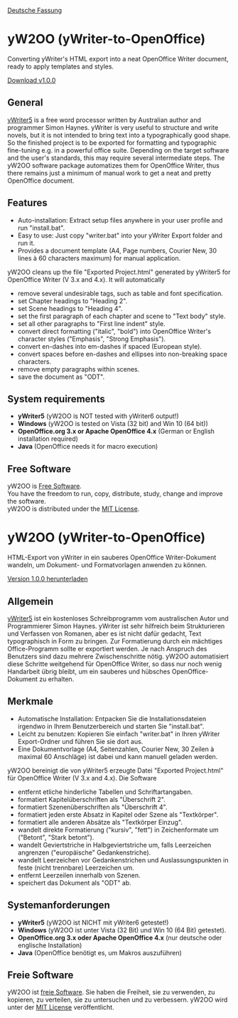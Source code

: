[Deutsche Fassung](#yw2oo-ywriter-to-openoffice-1)

# yW2OO (yWriter-to-OpenOffice)

Converting yWriter's HTML export into a neat OpenOffice Writer document, ready to apply templates and styles.

[Download v1.0.0](https://github.com/peter88213/yW2OO/releases/download/v1.0.0/yW2OOv1.0.0.exe)

## General

[yWriter5](http://www.spacejock.com/yWriter5.html) is a free word processor written by Australian author and programmer Simon Haynes. yWriter is very useful to structure and write novels, but it is not intended to bring text into a typographically good shape. So the finished project is to be exported for formatting and typographic fine-tuning e.g. in a powerful office suite. Depending on the target software and the user's standards, this may require several intermediate steps. The yW2OO software package automatizes them for OpenOffice Writer, thus there remains just a minimum of manual work to get a neat and pretty OpenOffice document.


## Features

* Auto-installation: Extract setup files anywhere in your user profile and run "install.bat".
* Easy to use: Just copy "writer.bat" into your yWriter Export folder and run it.
* Provides a document template (A4, Page numbers, Courier New, 30 lines à 60 characters maximum) for manual application.


yW2OO cleans up the file "Exported Project.html" generated by yWriter5 for OpenOffice Writer (V 3.x and 4.x). It will automatically
* remove several undesirable tags, such as table and font specification.
* set Chapter headings to "Heading 2".
* set Scene headings to "Heading 4".
* set the first paragraph of each chapter and scene to "Text body" style.
* set all other paragraphs to "First line indent" style. 
* convert direct formatting ("italic", "bold") into OpenOffice Writer's character styles ("Emphasis", "Strong Emphasis").
* convert en-dashes into em-dashes if spaced (European style).
* convert spaces before en-dashes and ellipses into non-breaking space characters.
* remove empty paragraphs within scenes.
* save the document as "ODT".


## System requirements

* __yWriter5__ (yW2OO is NOT tested with yWriter6 output!)
* __Windows__ (yW2OO is tested on Vista (32 bit) and Win 10 (64 bit))
* __OpenOffice.org 3.x or Apache OpenOffice 4.x__ (German or English installation required)
* __Java__ (OpenOffice needs it for macro execution)


## Free Software

yW2OO is [Free Software](https://www.gnu.org/philosophy/free-sw.html).  
You have the freedom to run, copy, distribute, study, change and improve the software.  
yW2OO is distributed under the [MIT License](http://www.opensource.org/licenses/mit-license.php).



# yW2OO (yWriter-to-OpenOffice)

HTML-Export von yWriter in ein sauberes OpenOffice Writer-Dokument wandeln, um Dokument- und Formatvorlagen anwenden zu können.

[Version 1.0.0 herunterladen](https://github.com/peter88213/yW2OO/releases/download/v1.0.0/yW2OOv1.0.0.exe)

## Allgemein

[yWriter5](http://www.spacejock.com/yWriter5.html) ist ein kostenloses Schreibprogramm vom australischen Autor und Programmierer Simon Haynes. yWriter ist sehr hilfreich beim Strukturieren und Verfassen von Romanen, aber es ist nicht dafür gedacht, Text typographisch in Form zu bringen. Zur Formatierung durch ein mächtiges Office-Programm sollte er exportiert werden. Je nach Anspruch des Benutzers sind dazu mehrere Zwischenschritte nötig. yW2OO automatisiert diese Schritte weitgehend für OpenOffice Writer, so dass nur noch wenig Handarbeit übrig bleibt, um ein sauberes und hübsches OpenOffice-Dokument zu erhalten.


## Merkmale

* Automatische Installation: Entpacken Sie die Installationsdateien irgendwo in Ihrem Benutzerbereich und starten Sie "install.bat".
* Leicht zu benutzen: Kopieren Sie einfach "writer.bat" in Ihren yWriter Export-Ordner und führen Sie sie dort aus.
* Eine Dokumentvorlage (A4, Seitenzahlen, Courier New, 30 Zeilen à maximal 60 Anschläge) ist dabei und kann manuell geladen werden.


yW2OO bereinigt die von yWriter5 erzeugte Datei "Exported Project.html" für OpenOffice Writer (V 3.x and 4.x). Die Software
* entfernt etliche hinderliche Tabellen und Schriftartangaben. 
* formatiert Kapitelüberschriften als "Überschrift 2".
* formatiert Szenenüberschriften als "Überschrift 4".
* formatiert jeden erste Absatz in Kapitel oder Szene als "Textkörper".
* formatiert alle anderen Absätze als "Textkörper Einzug".
* wandelt direkte Formatierung ("kursiv", "fett") in Zeichenformate um ("Betont", "Stark betont").
* wandelt Geviertstriche in Halbgeviertstriche um, falls Leerzeichen angrenzen ("europäische" Gedankenstriche).
* wandelt Leerzeichen vor Gedankenstrichen und Auslassungspunkten in feste (nicht trennbare) Leerzeichen um.
* entfernt Leerzeilen innerhalb von Szenen.
* speichert das Dokument als "ODT" ab.


## Systemanforderungen

* __yWriter5__ (yW2OO ist NICHT mit yWriter6 getestet!)
* __Windows__ (yW2OO ist unter Vista (32 Bit) und Win 10 (64 Bit) getestet).
* __OpenOffice.org 3.x oder Apache OpenOffice 4.x__ (nur deutsche oder englische Installation)
* __Java__ (OpenOffice benötigt es, um Makros auszuführen)


## Freie Software

yW2OO ist [freie Software](https://www.gnu.org/philosophy/free-sw.html). 
Sie haben die Freiheit, sie zu verwenden, zu kopieren, zu verteilen, sie zu untersuchen und zu verbessern. 
yW2OO wird unter der [MIT License](http://www.opensource.org/licenses/mit-license.php) veröffentlicht.

